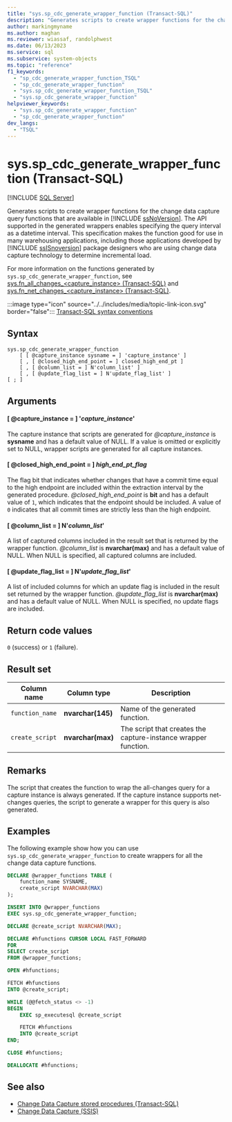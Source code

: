 ```yaml
---
title: "sys.sp_cdc_generate_wrapper_function (Transact-SQL)"
description: "Generates scripts to create wrapper functions for the change data capture query functions that are available in SQL Server."
author: markingmyname
ms.author: maghan
ms.reviewer: wiassaf, randolphwest
ms.date: 06/13/2023
ms.service: sql
ms.subservice: system-objects
ms.topic: "reference"
f1_keywords:
  - "sp_cdc_generate_wrapper_function_TSQL"
  - "sp_cdc_generate_wrapper_function"
  - "sys.sp_cdc_generate_wrapper_function_TSQL"
  - "sys.sp_cdc_generate_wrapper_function"
helpviewer_keywords:
  - "sys.sp_cdc_generate_wrapper_function"
  - "sp_cdc_generate_wrapper_function"
dev_langs:
  - "TSQL"
---
```

# sys.sp_cdc_generate_wrapper_function (Transact-SQL)

[!INCLUDE [SQL Server](../../includes/applies-to-version/sqlserver.md)]

Generates scripts to create wrapper functions for the change data capture query functions that are available in [!INCLUDE [ssNoVersion](../../includes/ssnoversion-md.md)]. The API supported in the generated wrappers enables specifying the query interval as a datetime interval. This specification makes the function good for use in many warehousing applications, including those applications developed by [!INCLUDE [ssISnoversion](../../includes/ssisnoversion-md.md)] package designers who are using change data capture technology to determine incremental load.

For more information on the functions generated by `sys.sp_cdc_generate_wrapper_function`, see [sys.fn_all_changes_&lt;capture_instance&gt; (Transact-SQL)](../system-functions/sys-fn-all-changes-capture-instance-transact-sql.md) and [sys.fn_net_changes_&lt;capture_instance&gt; (Transact-SQL)](../system-functions/sys-fn-net-changes-capture-instance-transact-sql.md).

:::image type="icon" source="../../includes/media/topic-link-icon.svg" border="false"::: [Transact-SQL syntax conventions](../../t-sql/language-elements/transact-sql-syntax-conventions-transact-sql.md)

## Syntax

```syntaxsql
sys.sp_cdc_generate_wrapper_function
    [ [ @capture_instance sysname = ] 'capture_instance' ]
    [ , [ @closed_high_end_point = ] closed_high_end_pt ]
    [ , [ @column_list = ] N'column_list' ]
    [ , [ @update_flag_list = ] N'update_flag_list' ]
[ ; ]
```

## Arguments

#### [ @capture_instance = ] '*capture_instance*'

The capture instance that scripts are generated for *@capture_instance* is **sysname** and has a default value of NULL. If a value is omitted or explicitly set to NULL, wrapper scripts are generated for all capture instances.

#### [ @closed_high_end_point = ] *high_end_pt_flag*

The flag bit that indicates whether changes that have a commit time equal to the high endpoint are included within the extraction interval by the generated procedure. *@closed_high_end_point* is **bit** and has a default value of `1`, which indicates that the endpoint should be included. A value of `0` indicates that all commit times are strictly less than the high endpoint.

#### [ @column_list = ] N'*column_list*'

A list of captured columns included in the result set that is returned by the wrapper function. *@column_list* is **nvarchar(max)** and has a default value of NULL. When NULL is specified, all captured columns are included.

#### [ @update_flag_list = ] N'*update_flag_list*'

A list of included columns for which an update flag is included in the result set returned by the wrapper function. *@update_flag_list* is **nvarchar(max)** and has a default value of NULL. When NULL is specified, no update flags are included.

## Return code values

`0` (success) or `1` (failure).

## Result set

| Column name | Column type | Description |
| --- | --- | --- |
| `function_name` | **nvarchar(145)** | Name of the generated function. |
| `create_script` | **nvarchar(max)** | The script that creates the capture-instance wrapper function. |

## Remarks

The script that creates the function to wrap the all-changes query for a capture instance is always generated. If the capture instance supports net-changes queries, the script to generate a wrapper for this query is also generated.

## Examples

The following example show how you can use `sys.sp_cdc_generate_wrapper_function` to create wrappers for all the change data capture functions.

```sql
DECLARE @wrapper_functions TABLE (
    function_name SYSNAME,
    create_script NVARCHAR(MAX)
);

INSERT INTO @wrapper_functions
EXEC sys.sp_cdc_generate_wrapper_function;

DECLARE @create_script NVARCHAR(MAX);

DECLARE #hfunctions CURSOR LOCAL FAST_FORWARD
FOR
SELECT create_script
FROM @wrapper_functions;

OPEN #hfunctions;

FETCH #hfunctions
INTO @create_script;

WHILE (@@fetch_status <> -1)
BEGIN
    EXEC sp_executesql @create_script

    FETCH #hfunctions
    INTO @create_script
END;

CLOSE #hfunctions;

DEALLOCATE #hfunctions;
```

## See also

- [Change Data Capture stored procedures (Transact-SQL)](change-data-capture-stored-procedures-transact-sql.md)
- [Change Data Capture (SSIS)](../../integration-services/change-data-capture/change-data-capture-ssis.md)
